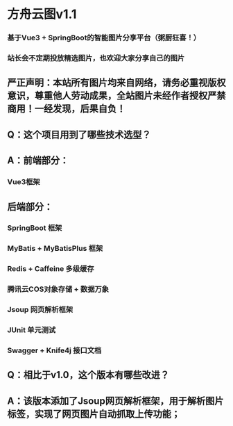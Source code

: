 # 方舟云图v1.1

### 基于Vue3 + SpringBoot的智能图片分享平台（粥厨狂喜！）
### 站长会不定期投放精选图片，也欢迎大家分享自己的图片
## 严正声明：本站所有图片均来自网络，请务必重视版权意识，尊重他人劳动成果，全站图片未经作者授权严禁商用！一经发现，后果自负！


## Q：这个项目用到了哪些技术选型？
## A：前端部分：
### Vue3框架
## 后端部分：
### SpringBoot 框架
### MyBatis + MyBatisPlus 框架
### Redis + Caffeine 多级缓存
### 腾讯云COS对象存储 + 数据万象
### Jsoup 网页解析框架
### JUnit 单元测试
### Swagger + Knife4j 接口文档

## Q：相比于v1.0，这个版本有哪些改进？
## A：该版本添加了Jsoup网页解析框架，用于解析图片标签，实现了网页图片自动抓取上传功能；
